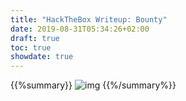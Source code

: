 ```yaml
---
title: "HackTheBox Writeup: Bounty"
date: 2019-08-31T05:34:26+02:00
draft: true
toc: true
showdate: true
---
```


{{%summary}}
![img](/images/bounty-writeup/1.png)
{{%/summary%}}

